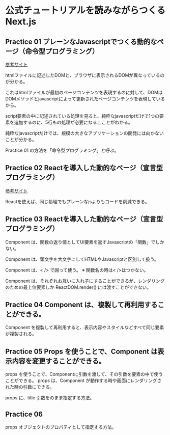 # 公式チュートリアルを読みながらつくる Next.js

## Practice 01 プレーンなJavascriptでつくる動的なページ（命令型プログラミング）

[参考サイト](https://nextjs.org/learn/foundations/from-javascript-to-react/updating-ui-with-javascript "")

htmlファイルに記述したDOMと、ブラウザに表示されるDOMが異なっているのが分かる。

これはhtmlファイルが最初のページコンテンツを表現するのに対して、DOMはDOMメソッドとjavascriptによって更新されたページコンテンツを表現しているから。

script要素の中に記述されている処理を見ると、純粋なjavascriptだけで1つの要素を追加するのに、5行もの処理が必要になるこことがわかる。

純粋なjavascriptだけでは、規模の大きなアプリケーションの開発には向かないことが分かる。

Practice 01 の方法を「命令型プログラミング」と呼ぶ。

## Practice 02 Reactを導入した動的なページ（宣言型プログラミング）

[参考サイト](https://nextjs.org/learn/foundations/from-javascript-to-react/getting-started-with-react "")

Reactを使えば、同じ処理でもプレーンなjsよりもコードを削減できる。

## Practice 03 Reactを導入した動的なページ（宣言型プログラミング）

Component は、関数の返り値としてUI要素を返すJavascriptの「関数」でしかない。

Component は、頭文字を大文字にしてHTMLやJavascriptと区別して扱う。

Component は、< /> で囲って使う。 ※ 関数名の時は< />はつかない。

Component は、それぞれお互いに入れ子にすることができるが、レンダリングのための最上位要素しか ReactDOM.render() には渡すことができない。

## Practice 04 Component は、複製して再利用することができる。

Component を複製して再利用すると、表示内容やスタイルなどすべて同じ要素が複製される。

## Practice 05 Props を使うことで、Component は表示内容を変更することができる。

props を使うことで、Componentに引数を渡して、その引数を要素の中で使うことができる。
props は、Component が動作する時や画面にレンダリングされた時の引数にできる。

props に、title 引数をのまま指定する方法。

## Practice 06

props オブジェクトのプロパティとして指定する方法。
